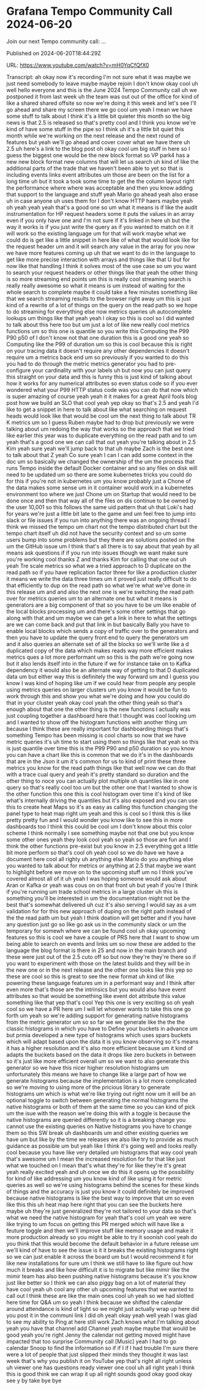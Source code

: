 # Grafana Tempo Community Call 2024-06-20

Join our next Tempo community call: ...

Published on 2024-06-20T18:44:29Z

URL: https://www.youtube.com/watch?v=mH0YqCfQfX0

Transcript: ah okay now it's recording I'm not sure what it was maybe we just need somebody to leave maybe maybe rejoin I don't know okay cool uh well hello everyone and this is the June 2024 Tempo Community call uh we postponed it from last week uh the team was out out of the office for kind of like a shared shared offsite so now we're doing it this week and let's see I'll go ahead and share my screen there we go cool um yeah I mean we have some stuff to talk about I think it's a little bit quieter this month so the big news is that 2.5 is released so that's pretty cool and I think you know we're kind of have some stuff in the pipe so I think uh it's a little bit quiet this month while we're working on the next release and the next round of features but yeah we'll go ahead and cover cover what we have there uh 2.5 uh here's a link to the blog post oh okay cool um big stuff in here so I guess the biggest one would be the new block format so VP park4 has a new new block format new columns that will let us search uh kind of like the additional parts of the trade that we haven't been able to yet so that is including events links event attributes um those are been on the list for a long time uh but it took a took some time to get the the column layout right the performance where where was acceptable and then you know adding that support to the language and stuff yeah Mario go ahead yeah also erase uh in case anyone uh uses them for I don't know HTTP haers maybe yeah oh yeah yeah yeah that's a good one so um what it means is if like the audit instrumentation for HP request headers some it puts the values in an array even if you only have one and I'm not sure if it's linked in here uh but the way it works is if you just write the query as if you wanted to match on it it will work so the existing language um for that will work maybe what we could do is get like a little snippet in here like of what that would look like for the request header um and it will search any value in the array for you now we have more features coming up uh that we want to do in the language to get like more precise interaction with arrays and things like that U but for now like that handling I think it solves most of the use case so um you want to search your request headers or other things like that yeah the other thing is so more streaming end points um this is really cool streaming search is really really awesome so what it means is um instead of waiting for the whole search to complete maybe it could take a few minutes something like that we search streaming results to the browser right away um this is just kind of a rewrite of a lot of things on the query on the read path so we hope to do streaming for everything else now metrics queries uh autocomplete lookups um things like that yeah yeah I okay so this is cool so I did wanted to talk about this here too but um just a lot of like new really cool metrics functions um so this one is quantile so you write this Computing the P99 P90 p50 of I don't know not that one duration this is a good one yeah so Computing like the P99 of duration um so this is cool because this is right on your tracing data it doesn't require any other dependencies it doesn't require um a metrics back end um so previously if you wanted to do this you had to do through the metric metrics generator you had to pre-configure your cardinality with your labels uh but now you can just query this straight on your data and this is funny this is just kind of talking about how it works for any numerical attributes so even status code so if you ever wondered what your P99 HTTP status code was you can do that now which is super amazing of course yeah yeah it it makes for a great April fools blog post how we build an SLO that cool yeah yep okay so that's 2.5 and yeah I'd like to get a snippet in here to talk about like what searching on request heads would look like that would be cool um the next thing to talk about TR K metrics um so I guess Ruben maybe had to drop but previously we were talking about um redoing the way that works so the approach that we tried like earlier this year was to duplicate everything on the read path and to um yeah that's a good one we can call that out yeah you're talking about in 2.5 Kim yeah sure yeah we'll jump back to that uh maybe Zach is the best one to talk about that Z yeah Co sure yeah I can I can add some context in the doc um so basically we changed the ownership of the um the process that runs Tempo inside the default Docker container and so any files on disk will need to be updated um so there are some kubernetes tricks you could do for this if you're not in kubernetes um you know probably just a Chone of the data makes some sense um in it container would work in a kubernetes environment too where we just Chone um on Startup that would need to be done once and then that way all of the files on dis continue to be owned by the user 10,001 so this follows the same uid pattern that uh that Loki's had for years we're just a little bit late to the game and um feel free to jump into slack or file issues if you run into anything there was an ongoing thread I think we missed the tempo um chart not the tempo distributed chart but the tempo chart itself uh did not have the security context and so um some users bump into some problems but they there are solutions posted on the um the GitHub issue um I think that's all there is to say about that yeah by all means ask questions if if you run into issues though we want make sure you're working cool thanks Z and thanks Kim for calling that one out uh yeah Tre scale metrics so what we a tried approach to D duplicate on the read path so if you have replication factor three for like a production cluster it means we write the data three times um it proved just really difficult to do that efficiently to dup on the read path so what we're what we've done in this release um and and also the next one is we're switching the read path over for metrics queries um to an alternate one but what it means is generators are a big component of that so you have to be um like enable of the local blocks processing um and there's some other settings that go along with that and um maybe we can get a link in here to what the settings are we can come back and put that link in but basically Bally you have to enable local blocks which sends a copy of traffic over to the generators and then you have to update the query front end to query the generators um and it also queries an alternate set of all the blocks so we'll write like a d duplicated copy of the data which makes reads way more efficient makes metrics ques a lot more performant um so this is the path we're going now but it also lends itself into in the future if we for instance take on to Kafka dependency it would also be an alternate way of getting to that D duplicated data um but either way this is definitely the way forward um and I guess you know I was kind of hoping like um if we could hear from people any people using metrics queries on larger clusters um you know it would be fun to work through this and show you what we're doing and how you could do that in your cluster yeah okay cool yeah the other thing yeah so that's enough about that one the other thing is the new functions I actually was just coupling together a dashboard here that I thought was cool looking um and I wanted to show off the histogram functions with another thing um because I think these are really important for dashboarding things that's something Tempo has been missing is cool charts so now that we have metric queries it's uh time to start using them so things like that yeah so this is just quantile over time this is the P99 P90 and p50 duration so you know you can have a chart like this is common that we do it's in the dashboards that are in the Json it um it's common for us to kind of print these three metrics you know for the read path things like that well now we can do that with a trace cual query and yeah it's pretty standard so duration and the other thing to noce you can actually plot multiple uh quantiles like in one query so that's really cool too um but the other one that I wanted to show is the other function this one this is cool histogram over time it's kind of like what's internally driving the quantiles but it's also exposed and you can use this to create heat Maps so it's as easy as calling this function changing the panel type to heat map right um yeah and this is cool so I think this is like pretty pretty fun and I would wonder you know like to see this in more dashboards too I think this could be cool um I don't know about this color scheme I think normally I see something maybe not that one but you know some other ones yeah they look cool yeah so yeah so those are fun and I think the other functions pre-exist but you know in 2.5 everything got a little bit more perform so that's cool oh yeah cool so we do have we have a document here cool all righty uh anything else Mario do you anything else you wanted to talk about for metrics or anything at 2.5 that maybe we want to highlight before we move on to the upcoming stuff um no I think you've covered almost all of it uh yeah I was hoping someone would ask about Aran or Kafka or yeah was cous on on that front uh but yeah if you're I think if you're running um trade school metrics in a large cluster uh this is something you'll be interested in um the documentation might not be the best that's somewhat delivered uh cuz it's also serving I would say as a um validation for for this new approach of duping on the right path instead of the the read path um but yeah I think doation will get better and if you have any question just go so like go ask us in the community slack or um the temporary for somewh where we can be found cool uh okay upcoming features so this is cool we have a couple of PRS here that I want to show um being able to search on events and links um so now these are added to the language the blog format is there in 25 and now in the main branch and these were just out of the 2.5 cuto off so but now they're they're there so if you want to experiment with those on the latest builds and they will be in the new one or in the next release and the other one looks like this yep so these are cool so this is great to see the new format uh kind of like powering these language features um in a performant way and I think after even more that's those are the intrinsics but you would also have event attributes so that would be something like event dot attribute this value something like that yep that's cool Yep this one is very exciting so oh yeah cool so we have a PR here um I will let whoever wants to take this one go forth um yeah so we're adding support for generating native histograms from the metric generator um so so far we we generate like the the the classic histograms in which you have to Define your buckets in advance um but prmia developed a new type of histograms which uses spars buckets which will adapt based upon the data it is you know observing so it's means it has a higher resolution and it's also more efficient because um it kind of adapts the buckets based on the data it drops like zero buckets in between so it's just like more efficient overall um so we want to also generate this generator so we have this nicer higher resolution histograms um unfortunately this means we have to change like a large part of how we generate histograms because the implementation is a lot more complicated so we're moving to using more of the pricious library to generate histograms um which is what we're like trying out right now um it will be an optional toggle to switch between generating the normal histograms the native histograms or both of them at the same time so you can kind of pick um the isue with the reason we're doing this with a toggle is because the native histograms are queried differently so it is a breaking change you cannot use the existing queries on Native histograms you have to change them so this SW break uh dashboards um and other existing queries we have um but like by the time we releases we also like try to provide as much guidance as possible um but yeah like I think it's going well and looks really cool because you have like very detailed um histograms that way cool yeah that's awesome um I mean the increased resolution for for that like just what we touched on I mean that's what they're for like they're it's great yeah really excited yeah and uh once we do this it opens up the possibility for kind of like addressing um you know kind of like using it for metric queries as well so we're using histograms behind the scenes for these kinds of things and the accuracy is just you know it could definitely be improved because native histograms is like the best way to improve that um so even like this this uh heat map here right that you can see the buckets here maybe uh they're just generalized they're not tailored to your data so that's what we need the native histogram for yeah that's cool um yeah we were like trying to um focus on getting this PR merged which will have like a feuture toggle and then we'll improve stuff like memory usage and make it more production already so you might be able to try it soonish cool yeah do you think that this would become the default behavior in a future release um we'll kind of have to see the issue is it it breaks the existing histograms right so we can just enable it across the board um but I would recommend it for like new installations for sure um I think we still have to like figure out how much it breaks and like how difficult it is to migrate but like mimir like the mimir team has also been pushing native histograms because it's you know just like better so I think we can also piggy bag on a lot of material they have cool yeah uh cool any other uh upcoming features that we wanted to call out I think these are like the main ones cool uh yeah so we had slotted here time for Q&A um so yeah I think because we shifted the calendar around attendance is kind of light so we might just actually wrap up here did you post it in the communi link I did oh yeah okay yeah well yeah I was glad to see my ability to Ping at here still work Zach knows what I'm talking about yeah you have that channel add Channel yeah maybe maybe that would be good yeah you're right Jenny the calendar not getting moved might have impacted that too surprise Community call [Music] yeah I had to go calendar Snoop to find the information so if if I if I had trouble I'm sure there were a lot of people that just slipped their minds they thought it was last week that's why you publish it on YouTube yep that's right all right unless uh viewer one has questions ready viewer one cool uh all right yeah I think this is good think we can wrap it up all right sounds good okay good okay see y by take bye bye

